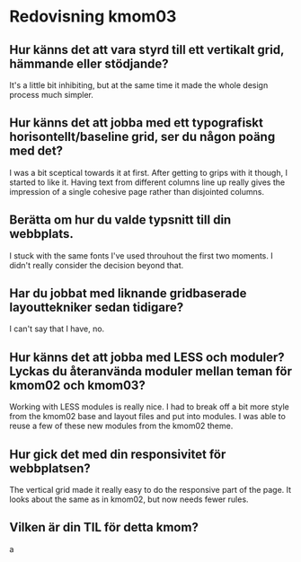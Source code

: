 ---
---
Redovisning kmom03
=========================
Hur känns det att vara styrd till ett vertikalt grid, hämmande eller stödjande?
-----------------------------------------------------------------------
It's a little bit inhibiting, but at the same time it made the whole design process much simpler.

Hur känns det att jobba med ett typografiskt horisontellt/baseline grid, ser du någon poäng med det?
-----------------------------------------------------------------------
I was a bit sceptical towards it at first. After getting to grips with it though, I started to like it. Having text from different columns line up really gives the impression of a single cohesive page rather than disjointed columns.

Berätta om hur du valde typsnitt till din webbplats.
-----------------------------------------------------------------------
I stuck with the same fonts I've used throuhout the first two moments. I didn't really consider the decision beyond that.

Har du jobbat med liknande gridbaserade layouttekniker sedan tidigare?
-----------------------------------------------------------------------
I can't say that I have, no.

Hur känns det att jobba med LESS och moduler? Lyckas du återanvända moduler mellan teman för kmom02 och kmom03?
-----------------------------------------------------------------------
Working with LESS modules is really nice. I had to break off a bit more style from the kmom02 base and layout files and put into modules. I was able to reuse a few of these new modules from the kmom02 theme.

Hur gick det med din responsivitet för webbplatsen?
-----------------------------------------------------------------------
The vertical grid made it really easy to do the responsive part of the page. It looks about the same as in kmom02, but now needs fewer rules.

Vilken är din TIL för detta kmom?
-----------------------------------------------------------------------
a
